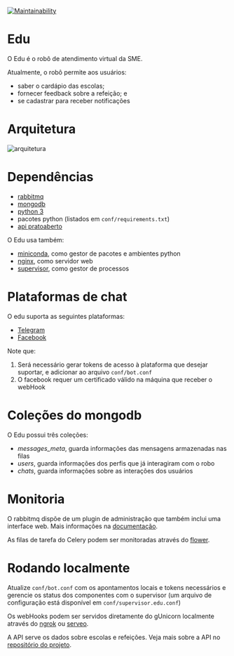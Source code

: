 [![Maintainability](https://api.codeclimate.com/v1/badges/e30effbc913e73367217/maintainability)](https://codeclimate.com/github/prefeiturasp/SME-PratoAberto-Edu/maintainability)

# Edu

O Edu é o robô de atendimento virtual da SME.

Atualmente, o robô permite aos usuários:

 * saber o cardápio das escolas;
 * fornecer feedback sobre a refeição; e
 * se cadastrar para receber notificações


# Arquitetura

![arquitetura](https://raw.githubusercontent.com/prefeiturasp/SME-PratoAberto-Edu/master/assets/arquitetura.png)


# Dependências

 * [rabbitmq](https://www.rabbitmq.com/)
 * [mongodb](https://www.mongodb.com/)
 * [python 3](https://www.python.org/)
 * pacotes python (listados em `conf/requirements.txt`)
 * [api pratoaberto](https://github.com/PratoAberto/api)

O Edu usa também:

 * [miniconda](https://conda.io/miniconda.html), como gestor de pacotes e ambientes python
 * [nginx](https://nginx.org/en/), como servidor web
 * [supervisor](http://supervisord.org/), como gestor de processos


# Plataformas de chat

O edu suporta as seguintes plataformas:

 * [Telegram](https://core.telegram.org/bots#3-how-do-i-create-a-bot)
 * [Facebook](https://developers.facebook.com/docs/messenger-platform/guides/quick-start)

Note que:

 1) Será necessário gerar tokens de acesso à plataforma que desejar suportar, e adicionar ao arquivo `conf/bot.conf`
 2) O facebook requer um certificado válido na máquina que receber o webHook


# Coleções do mongodb

O Edu possui três coleções:

 * *messages_meta*, guarda informações das mensagens armazenadas nas filas
 * *users*, guarda informações dos perfis que já interagiram com o robo
 * *chats*, guarda informações sobre as interações dos usuários


# Monitoria

O rabbitmq dispõe de um plugin de administração que também inclui uma interface web. Mais informações na [documentação](https://rabbitmq.docs.pivotal.io/35/rabbit-web-docs/management.html).

As filas de tarefa do Celery podem ser monitoradas através do [flower](http://flower.readthedocs.io/en/latest/).


# Rodando localmente

Atualize `conf/bot.conf` com os apontamentos locais e tokens necessários e gerencie os status dos componentes com o supervisor (um arquivo de configuração está disponível em `conf/supervisor.edu.conf`)

Os webHooks podem ser servidos diretamente do gUnicorn localmente através do [ngrok](https://ngrok.com/) ou [serveo](https://serveo.net/).

A API serve os dados sobre escolas e refeições. Veja mais sobre a API no [repositório do projeto](https://github.com/prefeiturasp/SME-PratoAberto-API).
